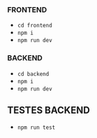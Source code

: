 ### FRONTEND
 - `cd frontend`
 - `npm i`
 - `npm run dev`


### BACKEND
 - `cd backend`
 - `npm i`
 - `npm run dev`

## TESTES BACKEND
 - `npm run test`